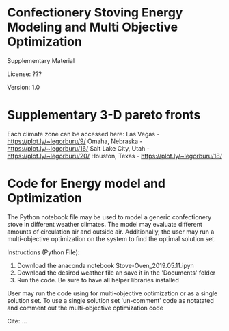 # Confectionery Stoving Energy Modeling and Multi Objective Optimization
Supplementary Material

License: ???

Version: 1.0

# Supplementary 3-D pareto fronts
Each climate zone can be accessed here:
Las Vegas - https://plot.ly/~legorburu/9/
Omaha, Nebraska - https://plot.ly/~legorburu/16/
Salt Lake City, Utah - https://plot.ly/~legorburu/20/
Houston, Texas - https://plot.ly/~legorburu/18/

# Code for Energy model and Optimization
The Python notebook file may be used to model a generic confectionery stove in different weather climates.  The model may evaluate different amounts of circulation air and outside air.  Additionally, the user may run a multi-objective optimization on the system to find the optimal solution set.

Instructions (Python File):
1) Download the anaconda notebook Stove-Oven_2019.05.11.ipyn
2) Download the desired weather file an save it in the 'Documents' folder
3) Run the code.  Be sure to have all helper libraries installed

User may run the code using for multi-objective optimization or as a single solution set.  To use a single solution set 'un-comment' code as notatated and comment out the multi-objective optimization code


Cite: ...
